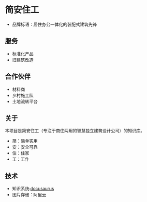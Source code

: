 # 简安住工

- 品牌标语：居住办公一体化的装配式建筑先锋

## 服务

- 标准化产品
- 旧建筑改造

## 合作伙伴

- 材料商
- 乡村施工队
- 土地流转平台

## 关于

本项目是简安住工（专注于商住两用的智慧独立建筑设计公司）的知识库。

- 简：简单实用
- 安：安全可靠
- 住：住家
- 工：工作

## 技术

- 知识系统:[docusaurus](https://docusaurus.io/)
- 图片存储：阿里云
